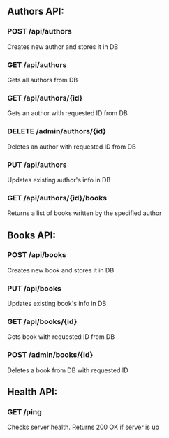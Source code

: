 ## Authors API:

### POST /api/authors
Creates new author and stores it in DB

### GET /api/authors
Gets all authors from DB

### GET /api/authors/{id}
Gets an author with requested ID from DB

### DELETE /admin/authors/{id}
Deletes an author with requested ID from DB

### PUT /api/authors
Updates existing author's info in DB

### GET /api/authors/{id}/books
Returns a list of books written by the specified author

## Books API:

### POST /api/books
Creates new book and stores it in DB

### PUT /api/books
Updates existing book's info in DB

### GET /api/books/{id}
Gets book with requested ID from DB

### POST /admin/books/{id}
Deletes a book from DB with requested ID

## Health API:

### GET /ping
Checks server health. Returns 200 OK if server is up
